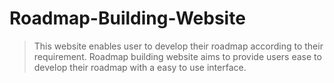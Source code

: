 # Roadmap-Building-Website

> This website enables user to develop their roadmap according to their requirement. Roadmap building website aims to provide users ease to develop their roadmap with a easy to use interface.
